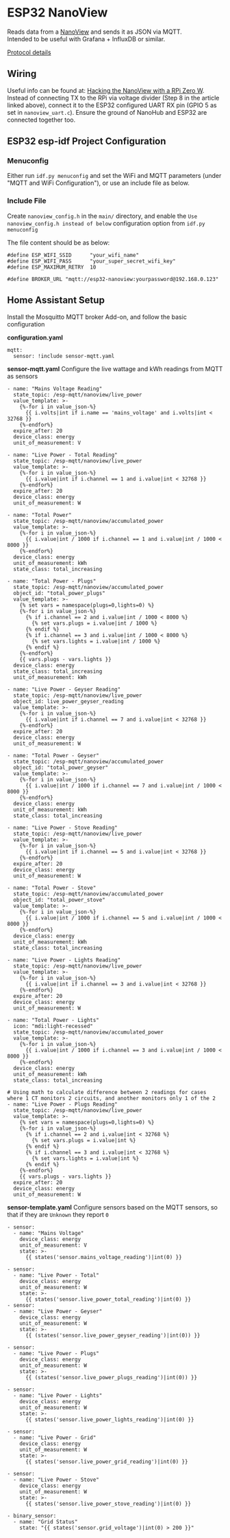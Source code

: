 # ESP32 NanoView
Reads data from a [NanoView](http://www.nanoview.co.za/) and sends it as JSON via MQTT.  
Intended to be useful with Grafana + InfluxDB or similar.


[Protocol details](http://www.nanoview.co.za/protocol.html)

## Wiring
Useful info can be found at: [Hacking the NanoView with a RPi Zero W](http://silico.co.za/blog/2019/04/13/hacking-the-nanoview-with-a-rpi-zero-w/).  
Instead of connecting TX to the RPi via voltage divider (Step 8 in the article linked above), connect it to the ESP32 configured UART RX pin (GPIO 5 as set in `nanoview_uart.c`). Ensure the ground of NanoHub and ESP32 are connected together too.

## ESP32 esp-idf Project Configuration
### Menuconfig
Either run `idf.py menuconfig` and set the WiFi and MQTT parameters (under "MQTT and WiFi Configuration"), or use an include file as below.

### Include File 
Create `nanoview_config.h` in the `main/` directory, and enable the `Use nanoview_config.h instead of below` configuration option from `idf.py menuconfig`

The file content should be as below:

```
#define ESP_WIFI_SSID      "your_wifi_name"
#define ESP_WIFI_PASS      "your_super_secret_wifi_key"
#define ESP_MAXIMUM_RETRY  10

#define BROKER_URL "mqtt://esp32-nanoview:yourpassword@192.168.0.123"
```

## Home Assistant Setup  
Install the Mosquitto MQTT broker Add-on, and follow the basic configuration

**configuration.yaml**
```
mqtt:
  sensor: !include sensor-mqtt.yaml
```

**sensor-mqtt.yaml**
Configure the live wattage and kWh readings from MQTT as sensors
```
- name: "Mains Voltage Reading"
  state_topic: /esp-mqtt/nanoview/live_power
  value_template: >-
    {%-for i in value_json-%}
      {{ i.volts|int if i.name == 'mains_voltage' and i.volts|int < 32768 }}
    {%-endfor%}
  expire_after: 20
  device_class: energy
  unit_of_measurement: V

- name: "Live Power - Total Reading"
  state_topic: /esp-mqtt/nanoview/live_power
  value_template: >-
    {%-for i in value_json-%}
      {{ i.value|int if i.channel == 1 and i.value|int < 32768 }}
    {%-endfor%}
  expire_after: 20
  device_class: energy
  unit_of_measurement: W

- name: "Total Power"
  state_topic: /esp-mqtt/nanoview/accumulated_power
  value_template: >-
    {%-for i in value_json-%}
      {{ i.value|int / 1000 if i.channel == 1 and i.value|int / 1000 < 8000 }}
    {%-endfor%}
  device_class: energy
  unit_of_measurement: kWh
  state_class: total_increasing

- name: "Total Power - Plugs"
  state_topic: /esp-mqtt/nanoview/accumulated_power
  object_id: "total_power_plugs"
  value_template: >-
    {% set vars = namespace(plugs=0,lights=0) %}
    {%-for i in value_json-%}  
      {% if i.channel == 2 and i.value|int / 1000 < 8000 %}
        {% set vars.plugs = i.value|int / 1000 %}
      {% endif %}
      {% if i.channel == 3 and i.value|int / 1000 < 8000 %}
        {% set vars.lights = i.value|int / 1000 %}
      {% endif %}
    {%-endfor%}
    {{ vars.plugs - vars.lights }}
  device_class: energy
  state_class: total_increasing
  unit_of_measurement: kWh

- name: "Live Power - Geyser Reading"
  state_topic: /esp-mqtt/nanoview/live_power
  object_id: live_power_geyser_reading
  value_template: >-
    {%-for i in value_json-%}
      {{ i.value|int if i.channel == 7 and i.value|int < 32768 }}
    {%-endfor%}
  expire_after: 20
  device_class: energy
  unit_of_measurement: W

- name: "Total Power - Geyser"
  state_topic: /esp-mqtt/nanoview/accumulated_power
  object_id: "total_power_geyser"
  value_template: >-
    {%-for i in value_json-%}
      {{ i.value|int / 1000 if i.channel == 7 and i.value|int / 1000 < 8000 }}
    {%-endfor%}
  device_class: energy
  unit_of_measurement: kWh
  state_class: total_increasing

- name: "Live Power - Stove Reading"
  state_topic: /esp-mqtt/nanoview/live_power
  value_template: >-
    {%-for i in value_json-%}
      {{ i.value|int if i.channel == 5 and i.value|int < 32768 }}
    {%-endfor%}
  expire_after: 20
  device_class: energy
  unit_of_measurement: W

- name: "Total Power - Stove"
  state_topic: /esp-mqtt/nanoview/accumulated_power
  object_id: "total_power_stove"
  value_template: >-
    {%-for i in value_json-%}
      {{ i.value|int / 1000 if i.channel == 5 and i.value|int / 1000 < 8000 }}
    {%-endfor%}
  device_class: energy
  unit_of_measurement: kWh
  state_class: total_increasing

- name: "Live Power - Lights Reading"
  state_topic: /esp-mqtt/nanoview/live_power
  value_template: >-
    {%-for i in value_json-%}
      {{ i.value|int if i.channel == 3 and i.value|int < 32768 }}
    {%-endfor%}
  expire_after: 20
  device_class: energy
  unit_of_measurement: W

- name: "Total Power - Lights"
  icon: "mdi:light-recessed"
  state_topic: /esp-mqtt/nanoview/accumulated_power
  value_template: >-
    {%-for i in value_json-%}
      {{ i.value|int / 1000 if i.channel == 3 and i.value|int / 1000 < 8000 }}
    {%-endfor%}
  device_class: energy
  unit_of_measurement: kWh
  state_class: total_increasing

# Using math to calculate difference between 2 readings for cases where 1 CT monitors 2 circuits, and another monitors only 1 of the 2
- name: "Live Power - Plugs Reading"
  state_topic: /esp-mqtt/nanoview/live_power
  value_template: >-
    {% set vars = namespace(plugs=0,lights=0) %}
    {%-for i in value_json-%}  
      {% if i.channel == 2 and i.value|int < 32768 %}
        {% set vars.plugs = i.value|int %}
      {% endif %}
      {% if i.channel == 3 and i.value|int < 32768 %}
        {% set vars.lights = i.value|int %}
      {% endif %}
    {%-endfor%}
    {{ vars.plugs - vars.lights }}
  expire_after: 20
  device_class: energy
  unit_of_measurement: W
  ```
  
**sensor-template.yaml**
Configure sensors based on the MQTT sensors, so that if they are `Unknown` they report `0`  
  ```
  - sensor:
    - name: "Mains Voltage"
      device_class: energy
      unit_of_measurement: V
      state: >-
        {{ states('sensor.mains_voltage_reading')|int(0) }}

- sensor:
    - name: "Live Power - Total"
      device_class: energy
      unit_of_measurement: W
      state: >-
        {{ states('sensor.live_power_total_reading')|int(0) }}
- sensor:
    - name: "Live Power - Geyser"
      device_class: energy
      unit_of_measurement: W
      state: >-
        {{ (states('sensor.live_power_geyser_reading')|int(0)) }}

- sensor:
    - name: "Live Power - Plugs"
      device_class: energy
      unit_of_measurement: W
      state: >-
        {{ (states('sensor.live_power_plugs_reading')|int(0)) }}

- sensor:
    - name: "Live Power - Lights"
      device_class: energy
      unit_of_measurement: W
      state: >-
        {{ states('sensor.live_power_lights_reading')|int(0) }}

- sensor:
    - name: "Live Power - Grid"
      device_class: energy
      unit_of_measurement: W
      state: >-
        {{ states('sensor.live_power_grid_reading')|int(0) }}

- sensor:
    - name: "Live Power - Stove"
      device_class: energy
      unit_of_measurement: W
      state: >-
        {{ states('sensor.live_power_stove_reading')|int(0) }}

- binary_sensor:
    - name: "Grid Status"
      state: "{{ states('sensor.grid_voltage')|int(0) > 200 }}"

```
